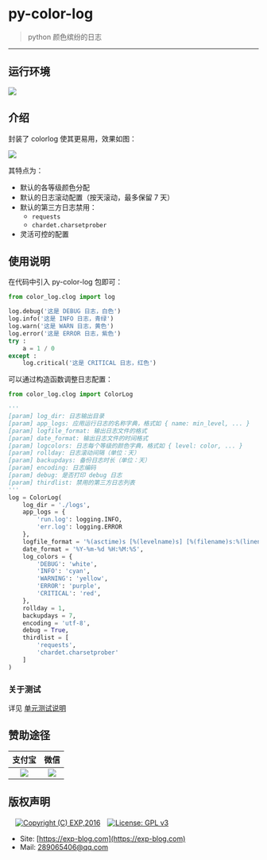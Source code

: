 # py-color-log

> python 颜色缤纷的日志

------

## 运行环境

![](https://img.shields.io/badge/Python-3.8%2B-brightgreen.svg)


## 介绍

封装了 colorlog 使其更易用，效果如图：

![](./imgs/01.png)

其特点为：

- 默认的各等级颜色分配
- 默认的日志滚动配置（按天滚动，最多保留 7 天）
- 默认的第三方日志禁用：
    - `requests`
    - `chardet.charsetprober`
- 灵活可控的配置


## 使用说明

在代码中引入 py-color-log 包即可：

```python
from color_log.clog import log

log.debug('这是 DEBUG 日志，白色')
log.info('这是 INFO 日志，青绿')
log.warn('这是 WARN 日志，黄色')
log.error('这是 ERROR 日志，紫色')
try :
    a = 1 / 0
except :
    log.critical('这是 CRITICAL 日志，红色')
```

可以通过构造函数调整日志配置：

```python
from color_log.clog import ColorLog

'''
[param] log_dir: 日志输出目录
[param] app_logs: 应用运行日志的名称字典，格式如 { name: min_level, ... }
[param] logfile_format: 输出日志文件的格式
[param] date_format: 输出日志文件的时间格式
[param] logcolors: 日志每个等级的颜色字典，格式如 { level: color, ... }
[param] rollday: 日志滚动间隔（单位：天）
[param] backupdays: 备份日志时长（单位：天）
[param] encoding: 日志编码
[param] debug: 是否打印 debug 日志
[param] thirdlist: 禁用的第三方日志列表
'''
log = ColorLog(
    log_dir = './logs', 
    app_logs = {
        'run.log': logging.INFO, 
        'err.log': logging.ERROR
    }, 
    logfile_format = '%(asctime)s [%(levelname)s] [%(filename)s:%(lineno)d] - %(message)s', 
    date_format = '%Y-%m-%d %H:%M:%S', 
    log_colors = {
        'DEBUG': 'white',
        'INFO': 'cyan',
        'WARNING': 'yellow',
        'ERROR': 'purple',
        'CRITICAL': 'red',
    }, 
    rollday = 1, 
    backupdays = 7, 
    encoding = 'utf-8', 
    debug = True, 
    thirdlist = [ 
        'requests', 
        'chardet.charsetprober'
    ]
)
```

### 关于测试

详见 [单元测试说明](tests)


## 赞助途径

| 支付宝 | 微信 |
|:---:|:---:|
| ![](imgs/donate-alipay.png) | ![](imgs/donate-wechat.png) |


## 版权声明

　[![Copyright (C) EXP,2016](https://img.shields.io/badge/Copyright%20(C)-EXP%202016-blue.svg)](http://exp-blog.com)　[![License: GPL v3](https://img.shields.io/badge/License-GPL%20v3-blue.svg)](https://www.gnu.org/licenses/gpl-3.0)

- Site: [https://exp-blog.com](https://exp-blog.com) 
- Mail: <a href="mailto:289065406@qq.com?subject=[EXP's Github]%20Your%20Question%20（请写下您的疑问）&amp;body=What%20can%20I%20help%20you?%20（需要我提供什么帮助吗？）">289065406@qq.com</a>
